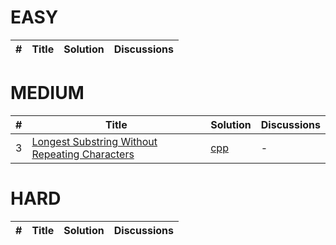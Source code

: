 
EASY
=======================================================================

| # | Title | Solution |Discussions|
|---| ----- | -------- |-----------|


MEDIUM
=======================================================================

| # | Title | Solution |Discussions|
|---| ----- | -------- |-----------|
|3|[Longest Substring Without Repeating Characters](https://leetcode.com/problems/longest-substring-without-repeating-characters/)|[cpp](https://leetcode.com/submissions/detail/469704982/)|-|


HARD
=======================================================================

| # | Title | Solution |Discussions|
|---| ----- | -------- |-----------|
